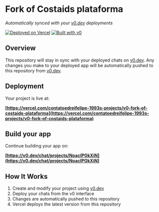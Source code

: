 # Fork of Costaids plataforma

*Automatically synced with your [v0.dev](https://v0.dev) deployments*

[![Deployed on Vercel](https://img.shields.io/badge/Deployed%20on-Vercel-black?style=for-the-badge&logo=vercel)](https://vercel.com/contatoedreifelipe-1993s-projects/v0-fork-of-costaids-plataforma)
[![Built with v0](https://img.shields.io/badge/Built%20with-v0.dev-black?style=for-the-badge)](https://v0.dev/chat/projects/NoacIPGkXiN)

## Overview

This repository will stay in sync with your deployed chats on [v0.dev](https://v0.dev).
Any changes you make to your deployed app will be automatically pushed to this repository from [v0.dev](https://v0.dev).

## Deployment

Your project is live at:

**[https://vercel.com/contatoedreifelipe-1993s-projects/v0-fork-of-costaids-plataforma](https://vercel.com/contatoedreifelipe-1993s-projects/v0-fork-of-costaids-plataforma)**

## Build your app

Continue building your app on:

**[https://v0.dev/chat/projects/NoacIPGkXiN](https://v0.dev/chat/projects/NoacIPGkXiN)**

## How It Works

1. Create and modify your project using [v0.dev](https://v0.dev)
2. Deploy your chats from the v0 interface
3. Changes are automatically pushed to this repository
4. Vercel deploys the latest version from this repository